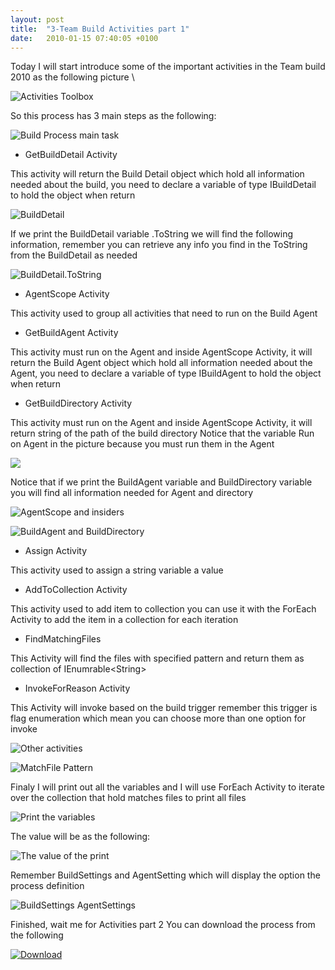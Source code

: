 ```yaml
---
layout: post
title:  "3-Team Build Activities part 1"
date:   2010-01-15 07:40:05 +0100
---
```


Today I will start introduce some of the important activities in the Team build 2010 as the following picture \

![Activities Toolbox](/assets/images/2010/11/Scope.jpg)

So this process has 3 main steps as the following:

![ Build Process main task](/assets/images/2010/11/Intro.png)

- GetBuildDetail Activity

This activity will return the Build Detail object which hold all information needed about the build, you need to declare a variable of type IBuildDetail to hold the object when return 

![BuildDetail](/assets/images/2010/11/GetBuildDetail.png)

If we print the BuildDetail variable .ToString we will find the following information, remember you can retrieve any info you find in the ToString from the BuildDetail as needed 

![BuildDetail.ToString](/assets/images/2010/11/GetBuildDetaiToStringl.png)

- AgentScope Activity

This activity used to group all activities that need to run on the Build Agent

- GetBuildAgent Activity

This activity must run on the Agent and inside AgentScope Activity, it will return the Build Agent object which hold all information needed about the Agent, you need to declare a variable of type IBuildAgent to hold the object when return

- GetBuildDirectory Activity

This activity must run on the Agent and inside AgentScope Activity, it will return string of the path of the build directory Notice that the variable Run on Agent in the picture because you must run them in the
Agent 

![](/assets/images/2010/11/GetBuildAgentAndBuildDirectory.png)

Notice that if we print the BuildAgent variable and BuildDirectory variable you will find all information needed for Agent and directory 

![AgentScope and insiders](/assets/images/2010/11/Print-GetBuildAgentAndBuildDirectory.png)

![BuildAgent and BuildDirectory](/assets/images/2010/11/BuildAgentAndDirectory.png)

- Assign Activity

This activity used to assign a string variable a value

- AddToCollection Activity

This activity used to add item to collection you can use it with the ForEach Activity to add the item in a collection for each iteration

- FindMatchingFiles

This Activity will find the files with specified pattern and return them as collection of IEnumrable\<String\>

- InvokeForReason Activity

This Activity will invoke based on the build trigger remember this trigger is flag enumeration which mean you can choose more than one option for invoke

![Other activities](/assets/images/2010/11/AssignAddCollectionFindMatch.png)

![MatchFile Pattern](/assets/images/2010/11/MatchFilePattren.jpg)

Finaly I will print out all the variables and I will use ForEach Activity to iterate over the collection that hold matches files to print all files 

![Print the variables](/assets/images/2010/11/PrintLastActivities.png)

The value will be as the following:

![The value of the print](/assets/images/2010/11/RunningTheProcess.png)

Remember BuildSettings and AgentSetting which will display the option the process definition

![BuildSettings AgentSettings](/assets/images/2010/11/ArgumentBuildSettings-AgentSettings.png)

Finished, wait me for Activities part 2 You can download the process from the following

[![Download](/assets/images/2017/08/XAML-icon.jpg)](/assets/images/2017/08/Radwan_Activites_Part1.zip)


